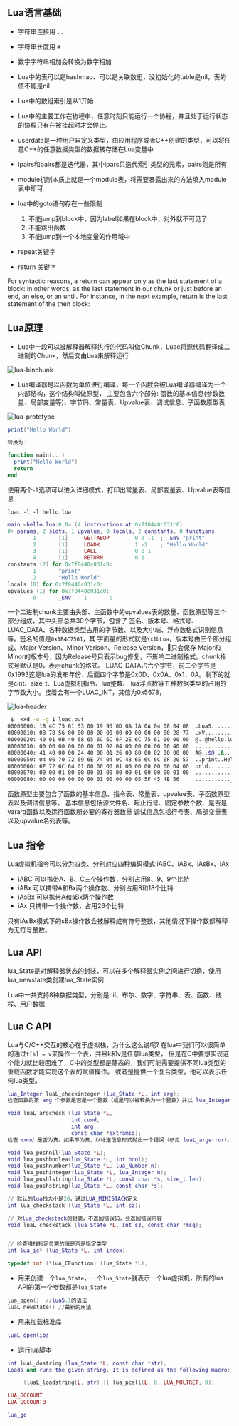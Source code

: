 ## Lua语言基础

* 字符串连接用 `..`
* 字符串长度用 `#`
* 数字字符串相加会转换为数字相加
* Lua中的表可以是hashmap、可以是关联数组，没初始化的table是nil，表的值不能是nil
* Lua中的数组索引是从1开始
* Lua中的主要工作在协程中，任意时刻只能运行一个协程，并且处于运行状态的协程只有在被挂起时才会停止。
* userdata是一种用户自定义类型，由应用程序或者C++创建的类型，可以将任意C++的任意数据类型的数据转存储在Lua变量中
* ipairs和pairs都是迭代器，其中ipars只迭代索引类型的元素，pairs则是所有
* module机制本质上就是一个module表，将需要暴露出来的方法填入module表中即可
* lua中的goto语句存在一些限制
  1. 不能jump到block中，因为label如果在block中，对外就不可见了
  2. 不能跳出函数
  3. 不能jump到一个本地变量的作用域中

* repeat关键字

* return 关键字

For syntactic reasons, a return can appear only as the last statement of a block: in other words, 
as the last statement in our chunk or just before an end, an else, or an until. For instance, in the next example, 
return is the last statement of the then block:

## Lua原理

* Lua中一段可以被解释器解释执行的代码叫做Chunk，Luac将源代码翻译成二进制的Chunk，然后交由Lua来解释运行

![lua-binchunk](lua-binchunk.jpg)

* Lua编译器是以函数为单位进行编译，每一个函数会被Lua编译器编译为一个内部结构，这个结构叫做原型，
  主要包含六个部分: 函数的基本信息(参数数量、局部变量等)、字节码、常量表、Upvalue表、调试信息、子函数原型表

![lua-prototype](lua-prototype.jpg)


```lua
print("Hello World")

转换为:

function main(...)
  print("Hello World")
  return
end
```

使用两个`-l`选项可以进入详细模式，打印出常量表、局部变量表、Upvalue表等信息

`luac -l -l hello.lua`

```lua
main <hello.lua:0,0> (4 instructions at 0x7f8440c031c0)
0+ params, 2 slots, 1 upvalue, 0 locals, 2 constants, 0 functions
        1       [1]     GETTABUP        0 0 -1  ; _ENV "print"
        2       [1]     LOADK           1 -2    ; "Hello World"
        3       [1]     CALL            0 2 1
        4       [1]     RETURN          0 1
constants (2) for 0x7f8440c031c0:
        1       "print"
        2       "Hello World"
locals (0) for 0x7f8440c031c0:
upvalues (1) for 0x7f8440c031c0:
        0       _ENV    1       0
```

一个二进制chunk主要由头部、主函数中的upvalues表的数量、函数原型等三个部分组成，其中头部总共30个字节，包含了
签名、版本号、格式号、LUAC_DATA、各种数据类型占用的字节数、以及大小端、浮点数格式识别信息等。签名的值是`0x1B4C7561`，其
字面量的形式就是`\x1bLua`，版本号由三个部分组成、Major Version、Minor Verison、Release Version，只会保存
Major和Minor的版本号，因为Release号只表示bug修复，不影响二进制格式。chunk格式号默认是0，表示chunk的格式。
LUAC_DATA占六个字节，前二个字节是0x1993这是lua的发布年份、后面四个字节是0x0D、0x0A、0x1、0A。剩下的就是cint、size_t、Lua虚拟机指令、lua整数、
lua浮点数等五种数据类型的占用的字节数大小。接着会有一个LUAC_INT，其值为0x5678，

![lua-header](lua-header.jpg)



```bash
 $  xxd -u -g 1 luac.out
00000000: 1B 4C 75 61 53 00 19 93 0D 0A 1A 0A 04 08 04 08  .LuaS...........
00000010: 08 78 56 00 00 00 00 00 00 00 00 00 00 00 28 77  .xV...........(w
00000020: 40 01 0B 40 68 65 6C 6C 6F 2E 6C 75 61 00 00 00  @..@hello.lua...
00000030: 00 00 00 00 00 00 01 02 04 00 00 00 06 00 40 00  ..............@.
00000040: 41 40 00 00 24 40 00 01 26 00 80 00 02 00 00 00  A@..$@..&.......
00000050: 04 06 70 72 69 6E 74 04 0C 48 65 6C 6C 6F 20 57  ..print..Hello W
00000060: 6F 72 6C 64 01 00 00 00 01 00 00 00 00 00 04 00  orld............
00000070: 00 00 01 00 00 00 01 00 00 00 01 00 00 00 01 00  ................
00000080: 00 00 00 00 00 00 01 00 00 00 05 5F 45 4E 56     ..........._ENV
```

函数原型主要包含了函数的基本信息、指令表、常量表、upvalue表、子函数原型表以及调试信息等。
基本信息包括源文件名、起止行号、固定参数个数、是否是vararg函数以及运行函数所必要的寄存器数量
调试信息包括行号表、局部变量表以及upvalue名列表等。

## Lua 指令

Lua虚拟机指令可以分为四类、分别对应四种编码模式:iABC、iABx、iAsBx、iAx

* iABC 可以携带A、B、C三个操作数，分别占用8、9、9个比特
* iABx 可以携带A和Bx两个操作数、分别占用8和18个比特
* iAsBx 可以携带A和sBx两个操作数
* iAx 只携带一个操作数，占用26个比特

只有iAsBx模式下的sBx操作数会被解释成有符号整数，其他情况下操作数都解释为无符号整数。

## Lua API

lua_State是对解释器状态的封装，可以在多个解释器实例之间进行切换，使用lua_newstate类创建lua_State实例

Lua中一共支持8种数据类型，分别是nil、布尔、数字、字符串、表、函数、线程、用户数据



## Lua C API

Lua与C/C++交互的核心在于虚拟栈，为什么这么说呢? 在lua中我们可以很简单的通过`t[k] = v`来操作一个表，并且k和v是任意lua类型，
但是在C中要想实现这个能力就比较困难了，C中的类型都是静态的，我们可能需要提供不同lua类型的重载函数才能实现这个表的赋值操作。
或者是提供一个复合类型，他可以表示任何lua类型。


```lua
lua_Integer luaL_checkinteger (lua_State *L, int arg);
检查函数的第 arg 个参数是否是一个整数（或是可以被转换为一个整数）并以 lua_Integer 类型返回这个整数值。

void luaL_argcheck (lua_State *L,
                    int cond,
                    int arg,
                    const char *extramsg);
检查 cond 是否为真。如果不为真，以标准信息形式抛出一个错误（参见 luaL_argerror）。
```


```lua
void lua_pushnil(lua_State *L);
void lua_pushboolea(lua_State *L, int bool);
void lua_pushnumber(lua_State *L, lua_Number n);
void lua_pushinteger(lua_State *L, lua_Integer n);
void lua_pushlstring(lua_State *L, const char *s, size_t len); 
void lua_pushstring(lua_State *L, const char *s);

// 默认的lua栈大小是20，通过LUA_MINISTACK定义
int lua_checkstack (lua_State *L, int sz);

// 对lua_checkstack的封装，不返回错误码，会返回错误内容
void luaL_checkstack (lua_State *L, int sz, const char *msg);


// 检查堆栈指定位置的值是否是指定类型
int lua_is* (lua_State *L, int index);
```

```c
typedef int (*lua_CFunction) (lua_State *L);
```


* 用来创建一个`lua_State`，一个`lua_State`就表示一个lua虚拟机，所有的lua API的第一个参数都是`lua_State`
```lua
lua_open()  //lua5.1的语法
luaL_newstate() //最新的用法
```

* 用来加载标准库
```lua
luaL_openlibs
```

* 运行lua脚本

```lua
int luaL_dostring (lua_State *L, const char *str);
Loads and runs the given string. It is defined as the following macro:

     (luaL_loadstring(L, str) || lua_pcall(L, 0, LUA_MULTRET, 0))
```



```lua
LUA_GCCOUNT
LUA_GCCOUNTB

lua_gc
```